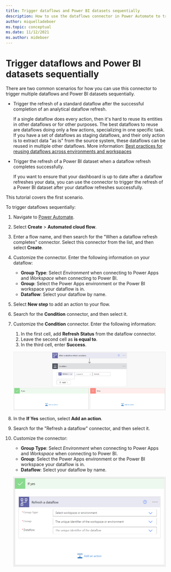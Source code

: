 ```yaml
---
title: Trigger dataflows and Power BI datasets sequentially
description: How to use the dataflows connector in Power Automate to trigger dataflows and Power BI datasets sequentially
author: miquelladeboer
ms.topic: conceptual
ms.date: 11/12/2021
ms.author: mideboer
---
```


# Trigger dataflows and Power BI datasets sequentially

There are two common scenarios for how you can use this connector to trigger multiple dataflows and Power BI datasets sequentially.

* Trigger the refresh of a standard dataflow after the successful completion of an analytical dataflow refresh.

  If a single dataflow does every action, then it's hard to reuse its entities in other dataflows or for other purposes. The best dataflows to reuse are dataflows doing only a few actions, specializing in one specific task. If you have a set of dataflows as staging dataflows, and their only action is to extract data "as is" from the source system, these dataflows can be reused in multiple other dataflows. More information: [Best practices for reusing dataflows across environments and workspaces](./best-practices-reusing-dataflows.md)

* Trigger the refresh of a Power BI dataset when a dataflow refresh completes successfully.

  If you want to ensure that your dashboard is up to date after a dataflow refreshes your data, you can use the connector to trigger the refresh of a Power BI dataset after your dataflow refreshes successfully.

This tutorial covers the first scenario.

To trigger dataflows sequentially:

1. Navigate to [Power Automate](https://flow.microsoft.com).
2. Select **Create** > **Automated cloud flow**.
3. Enter a flow name, and then search for the "When a dataflow refresh completes" connector. Select this connector from the list, and then select **Create**.
4. Customize the connector. Enter the following information on your dataflow:

   * **Group Type**: Select *Environment* when connecting to Power Apps and *Workspace* when connecting to Power BI.
   * **Group**: Select the Power Apps environment or the Power BI workspace your dataflow is in.
   * **Dataflow**: Select your dataflow by name.

5. Select **New step** to add an action to your flow.
6. Search for the **Condition** connector, and then select it.
7. Customize the **Condition** connector. Enter the following information:

   1. In the first cell, add **Refresh Status** from the dataflow connector.
   2. Leave the second cell as **is equal to**.
   3. In the third cell, enter **Success**.

   [![Image with the conditions set to occur when the Refresh status equals success.](media/emailyesnosuccess.PNG)](media/emailyesnosuccess.PNG#lightbox)

8. In the **If Yes** section, select **Add an action**.
9. Search for the "Refresh a dataflow" connector, and then select it.
10. Customize the connector:

    * **Group Type**: Select *Environment* when connecting to Power Apps and *Workspace* when connecting to Power BI.
    * **Group**: Select the Power Apps environment or the Power BI workspace your dataflow is in.
    * **Dataflow**: Select your dataflow by name.

    ![Image with the refresh a dataflow connector in the If yes dialog box.](media/refresh-a-dataflow.png)
